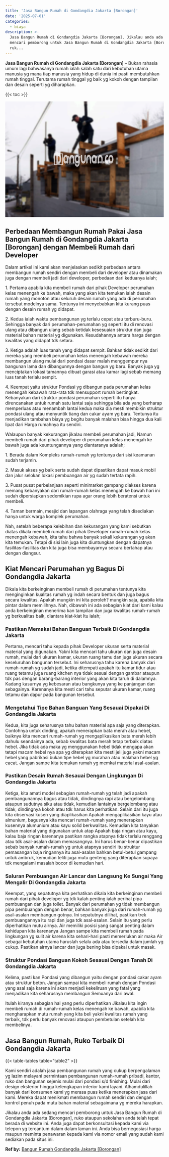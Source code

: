 ```yaml
---
title: 'Jasa Bangun Rumah di Gondangdia Jakarta [Borongan]'
date: '2025-07-01'
categories:
  - biaya
description: >-
  Jasa Bangun Rumah di Gondangdia Jakarta [Borongan]. Jikalau anda ada sedang
  mencari pemborong untuk Jasa Bangun Rumah di Gondangdia Jakarta [Borongan],
  ruk...
---
```


**Jasa Bangun Rumah di Gondangdia Jakarta \[Borongan\]** – Bukan rahasia umum lagi bahwasanya rumah ialah salah satu dari kebutuhan utama manusia yg mana tiap manusia yang hidup di dunia ini pasti membutuhkan rumah tinggal. Terutama rumah tinggal yg baik yg kokoh dengan tampilan dan desain seperti yg diharapkan.

{{< toc >}}

![Jasa Bangun Rumah di Gondangdia Jakarta [Borongan]](/images/borong-bangunan-13.png)

## Perbedaan Membangun Rumah Pakai Jasa Bangun Rumah di Gondangdia Jakarta \[Borongan\] dengan Membeli Rumah dari Developer

Dalam artikel ini kami akan menjelaskan sedikit perbedaan antara membangun rumah sendiri dengan membeli dari developer atau dinamakan juga dengan membeli jadi dari developer, perbedaan dari keduanya ialah;

1\. Pertama apabila kita membeli rumah dari pihak Developer perumahan kelas menengah ke bawah, maka yang akan kita temukan ialah desain rumah yang monoton atau seluruh desain rumah yang ada di perumahan tersebut modelnya sama. Tentunya ini menyebabkan kita kurang puas dengan desain rumah yg didapat.

2\. Kedua ialah waktu pembangunan yg terlalu cepat atau terburu-buru. Sehingga banyak dari perumahan-perumahan yg seperti itu di renovasi ulang atau dibangun ulang sebab ketidak kesesuaian struktur dan juga material bahan material yg digunakan. Kesudahannya antara harga dengan kwalitas yang didapat tdk setara.

3\. Ketiga adalah luas tanah yang didapat sempit. Bahkan tidak sedikit dari mereka yang membeli perumahan kelas menengah kebawah mereka membangun ulang mulai dari pondasi dasar malah menggempur nya bangunan lama dan dibangunnya dengan bangun yg baru. Banyak juga yg menciptakan lokasi tamannya dibuat garasi atau kamar lagi sebab memang luas tanah terlalu sempit.

4\. Keempat yaitu struktur Pondasi yg dibangun pada perumahan kelas menengah kebawah rata-rata tdk mensupport rumah bertingkat. Kebanyakan dari struktur pondasi perumahan seperti itu hanya direncanakan untuk rumah satu lantai saja sehingga bila ada yang berharap memperluas atau menambah lantai kedua maka dia mesti membikin struktur pondasi ulang atau menyuntik tiang dan cakar ayam yg baru. Tentunya itu menjadikan tambahan biaya yg begitu banyak malahan bisa hingga dua kali lipat dari Harga rumahnya itu sendiri.

Walaupun banyak kekurangan jikalau membeli perumahan jadi, Namun membeli rumah dari pihak developer di perumahan kelas menengah ke bawah juga ada keuntungannya yang diantaranya adalah;

1\. Berada dalam Kompleks rumah-rumah yg tentunya dari sisi keamanan sudah terjamin.

2\. Masuk akses yg baik serta sudah dapat dipastikan dapat masuk mobil dan jalur selokan lokasi pembuangan air yg sudah tertata rapih.

3\. Pusat pusat perbelanjaan seperti minimarket gampang diakses karena memang kebanyakan dari rumah-rumah kelas menengah ke bawah hari ini sudah dipersiapkan sedemikian rupa agar orang lebih beratensi untuk membeli.

4\. Taman bermain, mesjid dan lapangan olahraga yang telah disediakan hanya untuk warga komplek perumahan.

Nah, setelah beberapa kelebihan dan kekurangan yang kami sebutkan diatas dikala membeli rumah dari pihak Developer rumah-rumah kelas menengah kebawah, kita tahu bahwa banyak sekali kekurangan yg akan kita temukan. Tetapi di sisi lain juga kita diuntungkan dengan dapatnya fasilitas-fasilitas dan kita juga bisa membayarnya secara bertahap atau dengan diangsur.

## Kiat Mencari Perumahan yg Bagus Di Gondangdia Jakarta

Dikala kita berkeinginan membeli rumah di perumahan tentunya kita menginginkan kualitas rumah yg indah secara bentuk dan juga bagus secara kwalitas. Apakah mungkin ini kita peroleh? mungkin saja, apabila kita pintar dalam memilihnya. Nah, dibawah ini ada sebagian kiat dari kami kalau anda berkeinginan menerima kan tampilan dan juga kwalitas rumah-rumah yg berkualitas baik, diantara kiat-kiat Itu ialah;

### Pastikan Memakai Bahan Banguan Terbaik Di Gondangdia Jakarta

Pertama, mencari tahu kepada pihak Developer ukuran serta material material yang digunakan. Yakni kita mencari tahu ukuran dan juga desain rumah, mulai dari ukuran kamar, ukuran ruang tamu dan juga ukuran secara keseluruhan bangunan tersebut. Ini seharusnya tahu karena banyak dari rumah-rumah yg sudah jadi, ketika ditempati apakah itu kamar tidur atau ruang tetamu juga ruang kitchen nya tidak sesuai dengan gambar ataupun tdk pas dengan barang-barang interior yang akan kita taruh di dalamnya. Kadang kasurnya yg kebesaran atau bangkunya yang ke panjangan dan sebagainya. Karenanya kita mesti cari tahu seputar ukuran kamar, ruang tetamu dan dapur pada bangunan tersebut.

### Mengetahui Tipe Bahan Banguan Yang Sesauai Dipakai Di Gondangdia Jakarta

Kedua, kita juga seharusnya tahu bahan material apa saja yang diterapkan. Contohnya untuk dinding, apakah menerapkan bata merah atau hebel, baiknya kita mencari rumah-rumah yg mengaplikasikan bata merah lebih dahulu seandainya ada, sebab kwalitas bata merah tetap terbaik diatas hebel. Jika tidak ada maka yg menggunakan hebel tidak mengapa akan tetapi macam hebel nya apa yg diterapkan kita mesti jeli juga yakni macam hebel yang pabrikasi bukan tipe hebel yg murahan atau malahan hebel yg cacat. Jangan sampe kita temukan rumah yg memkai material asal-asalan.

### Pastikan Desain Rumah Sesauai Dengan Lingkungan Di Gondangdia Jakarta

Ketiga, kita amati model sebagian rumah-rumah yg telah jadi apakah pembangunannya bagus atau tidak, dindingnya rapi atau bergelombang ataupun sudutnya siku atau tidak, kemudian lantainya bergelombang atau tidak, dindingnya kokoh atau tdk harus kita perhatikan. Selain dari itu juga kita observasi kusen yang diaplikasikan Apakah mengaplikasikan kayu atau almunium, bagusnya kita mencari rumah-rumah yang menerapkan kusennya alumunium atau kayu solid berkwalitas. Kemudian kita tanyakan bahan material yang digunakan untuk atap Apakah baja ringan atau kayu, kalau baja ringan karenanya pastikan rangka atapnya tidak terlalu renggang atau tdk asal-asalan dalam memasangnya. Ini harus benar-benar dipastikan sebab banyak rumah-rumah yg untuk atapnya sendiri itu struktur pemasangan baja ringannya itu asal-asalan bahkan betul-betul gampang untuk ambruk, kemudian teliti juga mutu genteng yang diterapkan supaya tdk mengalami masalah bocor di kemudian hari.

### Saluran Pembuangan Air Lancar dan Langsung Ke Sungai Yang Mengalir Di Gondangdia Jakarta

Keempat, yang sepatutnya kita perhatikan dikala kita berkeinginan membeli rumah dari pihak developer yg tdk kalah penting ialah perihal pipa pembuangan dan juga toilet. Banyak dari perumahan yg tidak membangun pipa pembuangan dengan benar, bahkan banyak juga dari rumah-rumah yg asal-asalan membangun gotnya. Ini sepatutnya dilihat, pastikan trek pembuangannya itu rapi dan juga tdk asal-asalan. Selain itu yang perlu diperhatikan mutu airnya. Air memiliki posisi yang sangat penting dalam kehidupan kita karenanya Jangan sampe kita membeli rumah pada lingkungan yg sulit air karena kita sehari-hari pasti memerlukan air maka Air sebagai kebutuhan utama haruslah selalu ada atau tersedia dalam jumlah yg cukup. Pastikan airnya lancar dan juga bening bisa dipakai untuk masak.

### Struktur Pondasi Banguan Kokoh Sesauai Dengan Tanah Di Gondangdia Jakarta

Kelima, pasti kan Pondasi yang dibangun yaitu dengan pondasi cakar ayam atau struktur beton. Jangan sampai kita membeli rumah dengan Pondasi yang asal saja karena ini akan menjadi kekeliruan yang fatal yang menjadikan kita seharusnya membangun Semuanya dari awal.

Itulah kiranya sebagian hal yang perlu diperhatikan Jikalau kita ingin membeli rumah di rumah-rumah kelas menengah ke bawah, apabila kita mengharapkan mutu rumah yang kita beli yakni kwalitas rumah yang terbaik, tdk perlu banyak renovasi ataupun pembetulan setelah kita membelinya.

## Jasa Bangun Rumah, Ruko Terbaik Di Gondangdia Jakarta

{{< table-tables table="table2" >}}

Kami sendiri adalah jasa pembangunan rumah yang cukup berpengalaman yg lazim melayani permintaan pembangunan rumah-rumah pribadi, kantor, ruko dan bangunan sejenis mulai dari pondasi s/d finishing. Mulai dari design eksterior hingga kelengkapan interior kami layani. Alhamdulillah banyak dari konsumen kami yg merasa puas ketika menerapkan jasa dari kami. Mereka dapat menikmati membangun rumah sendiri dan dengan kontrol penuh pada mutu bahan material sebagaimana yg mereka harapkan.

Jikalau anda ada sedang mencari pemborong untuk Jasa Bangun Rumah di Gondangdia Jakarta \[Borongan\], ruko ataupun sekolahan anda telah tepat berada di website ini. Anda juga dapat berkonsultasi kepada kami via telepon yg tercantum dalam dalam laman ini. Anda bisa bernegosiasi harga maupun meminta penawaran kepada kami via nomor email yang sudah kami sediakan pada situs ini.

**Ref by:** [Bangun Rumah Gondangdia Jakarta [Borongan]](https://id.wikipedia.org/wiki/Bangun)
